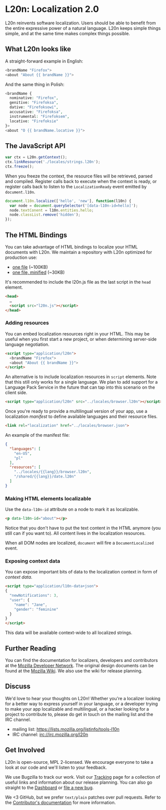 L20n: Localization 2.0
======================

L20n reinvents software localization. Users should be able to benefit from the 
entire expressive power of a natural language.  L20n keeps simple things 
simple, and at the same time makes complex things possible.


What L20n looks like
--------------------

A straight-forward example in English:

```php
<brandName "Firefox">
<about "About {{ brandName }}">
```

And the same thing in Polish:

```php
<brandName {
  nominative: "Firefox",
  genitive: "Firefoksa",
  dative: "Firefoksowi",
  accusative: "Firefoksa",
  instrumental: "Firefoksem",
  locative: "Firefoksie"
}>
<about "O {{ brandName.locative }}">
```


The JavaScript API
------------------

```javascript
var ctx = L20n.getContext();
ctx.linkResource('./locales/strings.l20n');
ctx.freeze();
```

When you freeze the context, the resource files will be retrieved, parsed and 
compiled.  Register calls back to execute when the context is ready, or register calls back to listen 
to the `LocalizationReady` event emitted by `document.l10n`.

```javascript
document.l10n.localize(['hello', 'new'], function(l10n) {
  var node = document.querySelector('[data-l10n-id=hello]');
  node.textConent = l10n.entities.hello;
  node.classList.remove('hidden');
});
```


The HTML Bindings
-----------------

You can take advantage of HTML bindings to localize your HTML documents 
with L20n.  We maintain a repository with L20n optimized for production use:

 - [one file](https://github.com/l20n/l20n.min.js/blob/master/l20n.js) (~100KB)
 - [one file, minified](https://github.com/l20n/l20n.min.js/blob/master/min/l20n.js) (~30KB)

It's recommended to include the l20n.js file as the last script in the `head` 
element.

```html
<head>
  …
  <script src="l20n.js"></script>
</head>
```

### Adding resources

You can embed localization resources right in your HTML.  This may be useful 
when you first start a new project, or when determining server-side language negotiation.

```html
<script type="application/l20n">
  <brandName "Firefox">
  <about "About {{ brandName }}">
</script>
```

An alternative is to include localization resources in `script` elements.  Note 
that this still only works for a single language.  We plan to add support for 
a Language Pack Service in the future that can tap into this scenario on the 
client side.

```html
<script type="application/l20n" src="../locales/browser.l20n"></script>
```

Once you're ready to provide a multilingual version of your app, use 
a localization *manifest* to define available languages and their resource files.

```html
<link rel="localization" href="../locales/browser.json">
```

An example of the manifest file:
    
```json
{
  "languages": [
    "en-US",
    "pl"
  ],
  "resources": [
    "../locales/{{lang}}/browser.l20n",
    "/shared/{{lang}}/date.l20n"
  ]
}
```

### Making HTML elements localizable

Use the `data-l10n-id` attribute on a node to mark it as localizable.

```html
<p data-l10n-id="about"></p>
```

Notice that you don't have to put the text content in the HTML anymore (you 
still can if you want to).  All content lives in the localization resources.

When all DOM nodes are localized, `document` will fire a `DocumentLocalized` 
event.

### Exposing context data

You can expose important bits of data to the localization context in form of 
*context data*.

```html
<script type="application/l10n-data+json">
{
  "newNotifications": 3,
  "user": {
    "name": "Jane",
    "gender": "feminine"
  }
}
</script>
```

This data will be available context-wide to all localized strings.


Further Reading
---------------
You can find the documentation for localizers, developers and contributors at 
the [Mozilla Developer Network][].  The original design documents can be found 
at the [Mozilla Wiki][].  We also use the wiki for release planning.

[Mozilla Developer Network]: https://developer.mozilla.org/en-US/docs/L20n
[Mozilla Wiki]: https://wiki.mozilla.org/L20n


Discuss
-------
We'd love to hear your thoughts on L20n!  Whether you're a localizer looking 
for a better way to express yourself in your language, or a developer trying to 
make your app localizable and multilingual, or a hacker looking for a project 
to contribute to, please do get in touch on the mailing list and the IRC 
channel.

 - mailing list: https://lists.mozilla.org/listinfo/tools-l10n
 - IRC channel: [irc://irc.mozilla.org/l20n](irc://irc.mozilla.org/l20n)


Get Involved
------------
L20n is open-source, MPL 2-licensed.  We encourage everyone to take a look at 
our code and we'll listen to your feedback.

We use Bugzilla to track our work. Visit our [Tracking] page for a collection of useful links 
and information about our release planning.  You can also go straight to the [Dashboard][] or [file a new bug][].

We <3 GitHub, but we prefer `text/plain` patches over pull requests.  Refer to 
the [Contributor's documentation][]  for more information.

[Tracking]: https://wiki.mozilla.org/L20n/Tracking 
[Dashboard]: https://bugzilla.mozilla.org/page.cgi?id=productdashboard.html&product=L20n&bug_status=open&tab=summary
[file a new bug]: https://bugzilla.mozilla.org/enter_bug.cgi?product=L20n
[Contributor's documentation]: https://developer.mozilla.org/en-US/docs/L20n/Contribute
